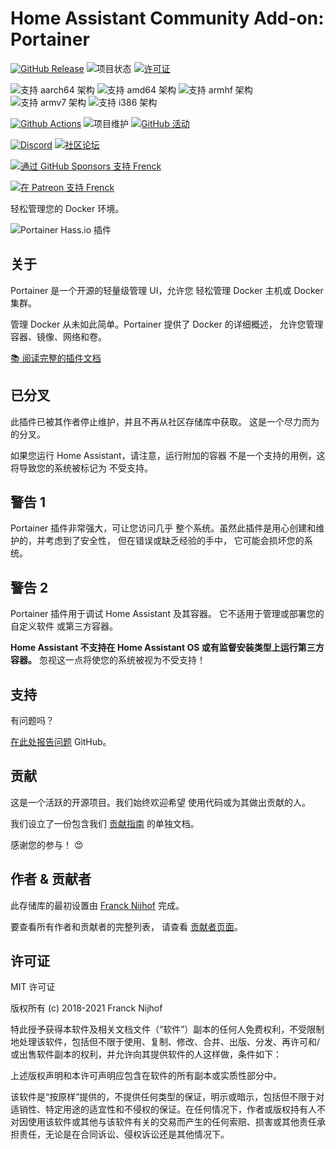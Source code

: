 # Home Assistant Community Add-on: Portainer

[![GitHub Release][releases-shield]][releases]
![项目状态][project-stage-shield]
[![许可证][license-shield]](LICENSE.md)

![支持 aarch64 架构][aarch64-shield]
![支持 amd64 架构][amd64-shield]
![支持 armhf 架构][armhf-shield]
![支持 armv7 架构][armv7-shield]
![支持 i386 架构][i386-shield]

[![Github Actions][github-actions-shield]][github-actions]
![项目维护][maintenance-shield]
[![GitHub 活动][commits-shield]][commits]

[![Discord][discord-shield]][discord]
[![社区论坛][forum-shield]][forum]

[![通过 GitHub Sponsors 支持 Frenck][github-sponsors-shield]][github-sponsors]

[![在 Patreon 支持 Frenck][patreon-shield]][patreon]

轻松管理您的 Docker 环境。

![Portainer Hass.io 插件](images/screenshot.png)

## 关于

Portainer 是一个开源的轻量级管理 UI，允许您
轻松管理 Docker 主机或 Docker 集群。

管理 Docker 从未如此简单。Portainer 提供了 Docker 的详细概述，
允许您管理容器、镜像、网络和卷。

[:books: 阅读完整的插件文档][docs]

## 已分叉

此插件已被其作者停止维护，并且不再从社区存储库中获取。
这是一个尽力而为的分叉。

如果您运行 Home Assistant，请注意，运行附加的容器
不是一个支持的用例，这将导致您的系统被标记为
不受支持。

## 警告 1

Portainer 插件非常强大，可让您访问几乎
整个系统。虽然此插件是用心创建和维护的，并考虑到了安全性，
但在错误或缺乏经验的手中，
它可能会损坏您的系统。

## 警告 2

Portainer 插件用于调试 Home Assistant 及其容器。
它不适用于管理或部署您的自定义软件
或第三方容器。

**Home Assistant 不支持在 Home Assistant OS 或有监督安装类型上运行第三方容器。**
忽视这一点将使您的系统被视为不受支持！

## 支持

有问题吗？

[在此处报告问题][issue] GitHub。

## 贡献

这是一个活跃的开源项目。我们始终欢迎希望
使用代码或为其做出贡献的人。

我们设立了一份包含我们
[贡献指南](,github/CONTRIBUTING.md) 的单独文档。

感谢您的参与！ :heart_eyes:

## 作者 & 贡献者

此存储库的最初设置由 [Franck Nijhof][frenck] 完成。

要查看所有作者和贡献者的完整列表，
请查看 [贡献者页面][contributors]。

## 许可证

MIT 许可证

版权所有 (c) 2018-2021 Franck Nijhof

特此授予获得本软件及相关文档文件（“软件”）副本的任何人免费权利，不受限制地处理该软件，包括但不限于使用、复制、修改、合并、出版、分发、再许可和/或出售软件副本的权利，并允许向其提供软件的人这样做，条件如下：

上述版权声明和本许可声明应包含在软件的所有副本或实质性部分中。

该软件是“按原样”提供的，不提供任何类型的保证，明示或暗示，包括但不限于对适销性、特定用途的适宜性和不侵权的保证。在任何情况下，作者或版权持有人不对因使用该软件或其他与该软件有关的交易而产生的任何索赔、损害或其他责任承担责任，无论是在合同诉讼、侵权诉讼还是其他情况下。

[aarch64-shield]: https://img.shields.io/badge/aarch64-yes-green.svg
[amd64-shield]: https://img.shields.io/badge/amd64-yes-green.svg
[armhf-shield]: https://img.shields.io/badge/armhf-yes-green.svg
[armv7-shield]: https://img.shields.io/badge/armv7-yes-green.svg
[commits-shield]: https://img.shields.io/github/commit-activity/y/hassio-addons/addon-portainer.svg
[commits]: https://github.com/hassio-addons/addon-portainer/commits/main
[contributors]: https://github.com/hassio-addons/addon-portainer/graphs/contributors
[discord-ha]: https://discord.gg/c5DvZ4e
[discord-shield]: https://img.shields.io/discord/478094546522079232.svg
[discord]: https://discord.me/hassioaddons
[docs]: https://github.com/hassio-addons/addon-portainer/blob/main/portainer/DOCS.md
[forum-shield]: https://img.shields.io/badge/community-forum-brightgreen.svg
[forum]: https://community.home-assistant.io/t/home-assistant-community-add-on-portainer/68836?u=frenck
[frenck]: https://github.com/frenck
[github-actions-shield]: https://github.com/hassio-addons/addon-portainer/workflows/CI/badge.svg
[github-actions]: https://github.com/hassio-addons/addon-portainer/actions
[github-sponsors-shield]: https://frenck.dev/wp-content/uploads/2019/12/github_sponsor.png
[github-sponsors]: https://github.com/sponsors/frenck
[i386-shield]: https://img.shields.io/badge/i386-no-red.svg
[issue]: https://github.com/hassio-addons/addon-portainer/issues
[license-shield]: https://img.shields.io/github/license/hassio-addons/addon-portainer.svg
[maintenance-shield]: https://img.shields.io/maintenance/yes/2021.svg
[patreon-shield]: https://frenck.dev/wp-content/uploads/2019/12/patreon.png
[patreon]: https://www.patreon.com/frenck
[project-stage-shield]: https://img.shields.io/badge/project%20stage-%20!%20DEPRECATED%20%20%20!-ff0000.svg
[reddit]: https://reddit.com/r/homeassistant
[releases-shield]: https://img.shields.io/github/release/hassio-addons/addon-portainer.svg
[releases]: https://github.com/hassio-addons/addon-portainer/releases
[repository]: https://github.com/hassio-addons/repository